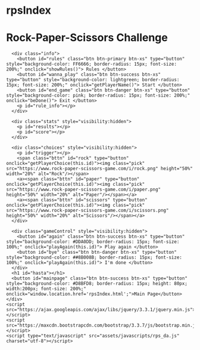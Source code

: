 # rpsIndex
<!DOCTYPE html>
<html>
  <head>
    <meta name="viewport" content="width=device-width, initial-scale=1">
    <link type="text/css" rel="stylesheet" href="rps.css"/>
    <meta charset="utf-8">
    <link rel="stylesheet" href="https://maxcdn.bootstrapcdn.com/bootstrap/3.3.7/css/bootstrap.min.css"/>
    <title>Rock-Paper-Scissors</title>
    <script src="rps.js"></script>
  </head>
  <body>
    <div class="container">
      <h1>Rock-Paper-Scissors Challenge</h1>

      <div class="info">
        <button id="rules" class="btn btn-primary btn-xs" type="button" style="background-color: FF6666; border-radius: 15px; font-size: 200%;" onclick="showRules()"> Rules </button>
        <button id="wanna_play" class="btn btn-success btn-xs" type="button" style="background-color: lightgreen; border-radius: 15px; font-size: 200%;" onclick="getPlayerName()"> Start </button>
        <button id="end_game" class="btn btn-danger btn-xs" type="button" style="background-color: pink; border-radius: 15px; font-size: 200%;" onclick="beDone()"> Exit </button>
        <p id="rule_info"></p>
      </div>

      <div class="stats" style="visibility:hidden">
        <p id="results"></p>      
        <p id="score"></p>
      </div>

      <div class="choices" style="visibility:hidden">
        <p id="trigger"></p>
        <span class="bttn" id="rock" type="button" onclick="getPlayerChoice(this.id)"><img class="pick" src="https://www.rock-paper-scissors-game.com/i/rock.png" height="50%" width="20%" alt="Rock"/></span>
        <a><span class="bttn" id="paper" type="button" onclick="getPlayerChoice(this.id)"><img class="pick" src="https://www.rock-paper-scissors-game.com/i/paper.png" height="50%" width="20%" alt="Paper"/></span></a>
        <a><span class="bttn" id="scissors" type="button" onclick="getPlayerChoice(this.id)"><img class="pick" src="https://www.rock-paper-scissors-game.com/i/scissors.png" height="50%" width="20%" alt="Scissors"/></span></a>
      </div>

      <div class="gameControl" style="visibility:hidden">
        <button id="again" class="btn btn-success btn-xs" type="button" style="background-color: #DDA0DD; border-radius: 15px; font-size: 100%;" onclick="playAgain(this.id)"> Play again </button>
        <button id="bye" class="btn btn-danger btn-xs" type="button" style="background-color: ##8B008B; border-radius: 15px; font-size: 100%;" onclick="playAgain(this.id)"> I'm done </button>
      </div>
      <h1 id="hasta"></h1>
      <button id="mainpage" class="btn btn-success btn-xs" type="button" style="background-color: #D8BFD8; border-radius: 15px; height: 80px; width:200px; font-size: 200%;" onclick="window.location.href='rpsIndex.html';">Main Page</button>
    </div>
    <script src="https://ajax.googleapis.com/ajax/libs/jquery/3.3.1/jquery.min.js"></script>
    <script src="https://maxcdn.bootstrapcdn.com/bootstrap/3.3.7/js/bootstrap.min.js"></script>
    <script type="text/javascript" src="assets/javascripts/rps_da.js" charset="utf-8"></script>
  </body>
</html>
